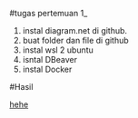 #tugas pertemuan 1_

1. instal diagram.net di github.
2. buat folder dan file di github
3. instal wsl 2 ubuntu
4. isntal DBeaver
5. instal Docker

#Hasil

[hehe](.IF214002/pertemuan1)

